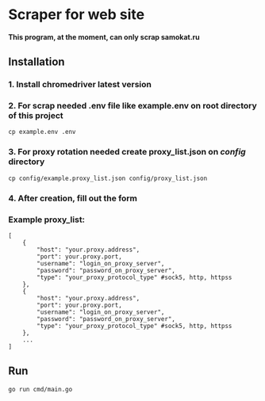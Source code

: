 # Scraper for web site
#### This program, at the moment, can only scrap samokat.ru
## Installation
### 1. Install chromedriver latest version
### 2. For scrap needed .env file like example.env on root directory of this project
```
cp example.env .env
```
### 3. For proxy rotation needed create proxy_list.json on *config* directory
```
cp config/example.proxy_list.json config/proxy_list.json
```
### 4. After creation, fill out the form
### Example proxy_list:
```
[
    {
        "host": "your.proxy.address",
        "port": your.proxy.port,
        "username": "login_on_proxy_server",
        "password": "password_on_proxy_server",
        "type": "your_proxy_protocol_type" #sock5, http, httpss
    },
    {
        "host": "your.proxy.address",
        "port": your.proxy.port,
        "username": "login_on_proxy_server",
        "password": "password_on_proxy_server",
        "type": "your_proxy_protocol_type" #sock5, http, httpss
    },
    ...
]
```

## Run
```
go run cmd/main.go
```